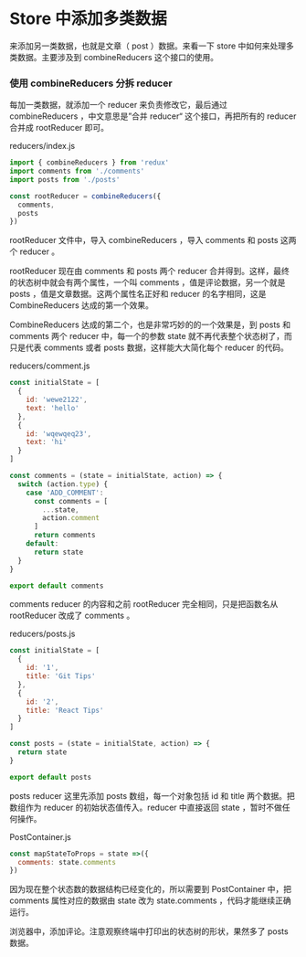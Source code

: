 # Store 中添加多类数据

来添加另一类数据，也就是文章（ post ）数据。来看一下 store 中如何来处理多类数据。主要涉及到 combineReducers 这个接口的使用。

### 使用 combineReducers 分拆 reducer

每加一类数据，就添加一个 reducer 来负责修改它，最后通过 combineReducers ，中文意思是”合并 reducer“ 这个接口，再把所有的 reducer 合并成 rootReducer 即可。


reducers/index.js

```js
import { combineReducers } from 'redux'
import comments from './comments'
import posts from './posts'

const rootReducer = combineReducers({
  comments,
  posts
})
```

rootReducer 文件中，导入 combineReducers ，导入 comments 和 posts 这两个 reducer 。

rootReducer 现在由 comments 和 posts 两个 reducer 合并得到。这样，最终的状态树中就会有两个属性，一个叫 comments ，值是评论数据，另一个就是 posts ，值是文章数据。这两个属性名正好和 reducer 的名字相同，这是 CombineReducers 达成的第一个效果。

CombineReducers 达成的第二个，也是非常巧妙的的一个效果是，到 posts 和 comments 两个 reducer 中，每一个的参数 state 就不再代表整个状态树了，而只是代表 comments 或者 posts 数据，这样能大大简化每个 reducer 的代码。

reducers/comment.js

```js
const initialState = [
  {
    id: 'wewe2122',
    text: 'hello'
  },
  {
    id: 'wqewqeq23',
    text: 'hi'
  }
]

const comments = (state = initialState, action) => {
  switch (action.type) {
    case 'ADD_COMMENT':
      const comments = [
        ...state,
        action.comment
      ]
      return comments
    default:
      return state
  }
}

export default comments
```

comments reducer 的内容和之前 rootReducer 完全相同，只是把函数名从 rootReducer 改成了 comments 。

reducers/posts.js

```js
const initialState = [
  {
    id: '1',
    title: 'Git Tips'
  },
  {
    id: '2',
    title: 'React Tips'
  }
]

const posts = (state = initialState, action) => {
  return state
}

export default posts
```

posts reducer 这里先添加 posts 数组，每一个对象包括 id 和 title 两个数据。把数组作为 reducer 的初始状态值传入。reducer 中直接返回 state ，暂时不做任何操作。

PostContainer.js

```js
const mapStateToProps = state =>({
  comments: state.comments
})
```
因为现在整个状态数的数据结构已经变化的，所以需要到 PostContainer 中，把 comments 属性对应的数据由 state 改为 state.comments ，代码才能继续正确运行。


浏览器中，添加评论。注意观察终端中打印出的状态树的形状，果然多了 posts 数据。
